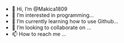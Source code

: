- 👋 Hi, I’m @Makica1809
- 👀 I’m interested in programming...
- 🌱 I’m currently learning how to use Github...
- 💞️ I’m looking to collaborate on ...
- 📫 How to reach me ...

<!---
Makica1809/Makica1809 is a ✨ special ✨ repository because its `README.md` (this file) appears on your GitHub profile.
You can click the Preview link to take a look at your changes.
--->
